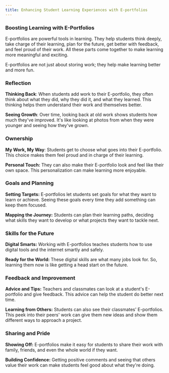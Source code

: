 ```yaml
---
title: Enhancing Student Learning Experiences with E-portfolios
---
```


### Boosting Learning with E-Portfolios

E-portfolios are powerful tools in learning. They help students think deeply, take charge of their learning, plan for the future, get better with feedback, and feel proud of their work. All these parts come together to make learning more meaningful and exciting.

E-portfolios are not just about storing work; they help make learning better and more fun.

### Reflection

**Thinking Back**: When students add work to their E-portfolio, they often think about what they did, why they did it, and what they learned. This thinking helps them understand their work and themselves better.

**Seeing Growth**: Over time, looking back at old work shows students how much they've improved. It's like looking at photos from when they were younger and seeing how they've grown.

### Ownership

**My Work, My Way**: Students get to choose what goes into their E-portfolio. This choice makes them feel proud and in charge of their learning.

**Personal Touch:** They can also make their E-portfolio look and feel like their own space. This personalization can make learning more enjoyable.

### Goals and Planning

**Setting Targets:** E-portfolios let students set goals for what they want to learn or achieve. Seeing these goals every time they add something can keep them focused.

**Mapping the Journey:** Students can plan their learning paths, deciding what skills they want to develop or what projects they want to tackle next.

### Skills for the Future

**Digital Smarts:** Working with E-portfolios teaches students how to use digital tools and the internet smartly and safely.

**Ready for the World:** These digital skills are what many jobs look for. So, learning them now is like getting a head start on the future.

### Feedback and Improvement

**Advice and Tips:** Teachers and classmates can look at a student's E-portfolio and give feedback. This advice can help the student do better next time.

**Learning from Others:** Students can also see their classmates' E-portfolios. This peek into their peers' work can give them new ideas and show them different ways to approach a project.

### Sharing and Pride

**Showing Off:** E-portfolios make it easy for students to share their work with family, friends, and even the whole world if they want.

**Building Confidence:** Getting positive comments and seeing that others value their work can make students feel good about what they're doing.
